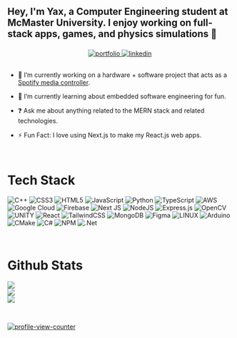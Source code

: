 ## <div align="">Hey, I'm Yax, a Computer Engineering student at McMaster University. I enjoy working on full-stack apps, games, and physics simulations 🚀</div>

<div align="center">
<a href="https://yaxpatel.me" target="_blank">
<img src="https://img.shields.io/badge/-Portfolio-green" alt="portfolio" style="margin-top: 5px;" />
</a>
<a href="https://linkedin.com/in/yaxpatel2004" target="_blank">
<img src="https://img.shields.io/badge/LinkedIn-%230077B5.svg?logo=linkedin&logoColor=white" alt="linkedin" style="margin-top: 5px;" />
</a>
</div>

<br/>

- 🔭 I’m currently working on a hardware + software project that acts as a [Spotify media controller](https://github.com/ypatel2022/esp32-oled-spotify-controller).

- 🌱 I’m currently learning about embedded software engineering for fun.

- ❓ Ask me about anything related to the MERN stack and related technologies.

- ⚡ Fun Fact: I love using Next.js to make my React.js web apps.

<br/>

# Tech Stack

![C++](https://img.shields.io/badge/c++-%2300599C.svg?style=flat&logo=c%2B%2B&logoColor=white) ![CSS3](https://img.shields.io/badge/css3-%231572B6.svg?style=flat&logo=css3&logoColor=white) ![HTML5](https://img.shields.io/badge/html5-%23E34F26.svg?style=flat&logo=html5&logoColor=white) ![JavaScript](https://img.shields.io/badge/javascript-%23323330.svg?style=flat&logo=javascript&logoColor=%23F7DF1E) ![Python](https://img.shields.io/badge/python-3670A0?style=flat&logo=python&logoColor=ffdd54) ![TypeScript](https://img.shields.io/badge/typescript-%23007ACC.svg?style=flat&logo=typescript&logoColor=white) ![AWS](https://img.shields.io/badge/AWS-%23FF9900.svg?style=flat&logo=amazon-aws&logoColor=white) ![Google Cloud](https://img.shields.io/badge/Google%20Cloud-%234285F4.svg?style=flat&logo=google-cloud&logoColor=white) ![Firebase](https://img.shields.io/badge/firebase-%23039BE5.svg?style=flat&logo=firebase) ![Next JS](https://img.shields.io/badge/Next-black?style=flat&logo=next.js&logoColor=white) ![NodeJS](https://img.shields.io/badge/node.js-6DA55F?style=flat&logo=node.js&logoColor=white) ![Express.js](https://img.shields.io/badge/express.js-%23404d59.svg?style=flat&logo=express&logoColor=%2361DAFB) ![OpenCV](https://img.shields.io/badge/OpenGL-%23white.svg?style=flat&logo=OpenGL&logoColor=white) ![UNITY](https://img.shields.io/badge/Unity-%2320232a.svg?style=flat&logo=unity&logoColor=white) ![React](https://img.shields.io/badge/react-%2320232a.svg?style=flat&logo=react&logoColor=%2361DAFB) ![TailwindCSS](https://img.shields.io/badge/tailwindcss-%2338B2AC.svg?style=flat&logo=tailwind-css&logoColor=white) ![MongoDB](https://img.shields.io/badge/MongoDB-%234ea94b.svg?style=flat&logo=mongodb&logoColor=white) ![Figma](https://img.shields.io/badge/figma-%23F24E1E.svg?style=flat&logo=figma&logoColor=white) ![LINUX](https://img.shields.io/badge/Linux-FCC624?style=flat&logo=linux&logoColor=black) ![Arduino](https://img.shields.io/badge/-Arduino-00979D?style=flat&logo=Arduino&logoColor=white) ![CMake](https://img.shields.io/badge/CMake-%23008FBA.svg?style=flat&logo=cmake&logoColor=white) ![C#](https://img.shields.io/badge/c%23-%23239120.svg?style=flat&logo=c-sharp&logoColor=white) ![NPM](https://img.shields.io/badge/NPM-%23000000.svg?style=flat&logo=npm&logoColor=white) ![.Net](https://img.shields.io/badge/.NET-5C2D91?style=flat&logo=.net&logoColor=white)

<br/>

# Github Stats

![](https://github-readme-stats.vercel.app/api?username=ypatel2022&theme=tokyonight&hide_border=false&include_all_commits=true&count_private=true)<br/>
![](https://github-readme-streak-stats.herokuapp.com/?user=ypatel2022&theme=tokyonight&hide_border=false)<br/>
![](https://github-readme-stats.vercel.app/api/top-langs/?username=ypatel2022&theme=tokyonight&hide_border=false&include_all_commits=true&count_private=true&layout=compact)

<br/>

<a href="#"><img src="https://visitcount.itsvg.in/api?id=ypatel2022&icon=0&color=6" alt="profile-view-counter"/></a>
